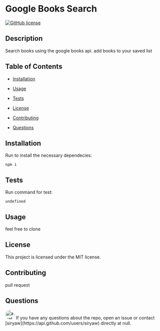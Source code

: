 

# Google Books Search

[![GitHub license](https://img.shields.io/badge/license-MIT-blue.svg)](https://github.com/siryaw/google-books-search)

## Description

Search books using the google books api. add books to your saved list


## Table of Contents 

* [Installation](#installation)
* [Usage](#usage)
* [Tests](#tests)
* [License](#license)
* [Contributing](#contributing)

* [Questions](#questions)

## Installation

Run to install the necessary dependecies: 

```
npm i
```

## Tests

Run command for test:

```
undefined
```

## Usage

feel free to clone 

## License
This project is licensed under the MIT license.
  
## Contributing

pull request

## Questions

<img src="https://avatars2.githubusercontent.com/u/58599877?v=4" alt="avatar" style="border-radius: 16px" width="30" />
If you have any questions about the repo, open an issue or contact [siryaw](https://api.github.com/users/siryaw) directly at null.
